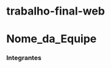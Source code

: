 # trabalho-final-web

# Nome_da_Equipe

### Integrantes
[comment]: <> 
(Adriano Miranda de Jesus: https://github.com/oxiadriano
 Henio Richard Rodrigues dos Santos:https://github.com/heniorodrigues
 Luís Fillipe Ferreira Machado: https://github.com/LuisFillipe1612
 Renan Nunes Teixeira: https://github.com/renannunes7 
 Rhuan Spósito de Almeida:https://github.com/rsposito13
 )
 
 
